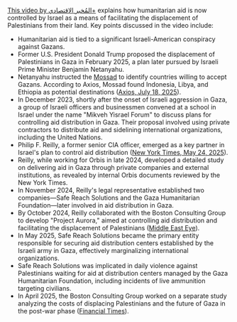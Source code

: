 [This video by المُخبر الاقتصادي+](https://www.youtube.com/watch?v=5JxhtJaXKhU) explains how humanitarian aid is now controlled by Israel as a means of facilitating the displacement of Palestinians from their land. Key points discussed in the video include:

* Humanitarian aid is tied to a significant Israeli-American conspiracy against Gazans.
* Former U.S. President Donald Trump proposed the displacement of Palestinians in Gaza in February 2025, a plan later pursued by Israeli Prime Minister Benjamin Netanyahu.
* Netanyahu instructed the [Mossad](https://en.wikipedia.org/wiki/Mossad) to identify countries willing to accept Gazans. According to Axios, Mossad found Indonesia, Libya, and Ethiopia as potential destinations ([Axios, July 18, 2025](https://www.axios.com/2025/07/18/israel-send-palestinians-gaza-indonesia-ethiopia)).
* In December 2023, shortly after the onset of Israeli aggression in Gaza, a group of Israeli officers and businessmen convened at a school in Israel under the name "Mikveh Yisrael Forum" to discuss plans for controlling aid distribution in Gaza. Their proposal involved using private contractors to distribute aid and sidelining international organizations, including the United Nations.
* Philip F. Reilly, a former senior CIA officer, emerged as a key partner in Israel's plan to control aid distribution ([New York Times, May 24, 2025](https://www.nytimes.com/2025/05/24/world/middleeast/israel-gaza-aid-plan.html)).
* Reilly, while working for Orbis in late 2024, developed a detailed study on delivering aid in Gaza through private companies and external institutions, as revealed by internal Orbis documents reviewed by the New York Times.
* In November 2024, Reilly's legal representative established two companies—Safe Reach Solutions and the Gaza Humanitarian Foundation—later involved in aid distribution in Gaza.
* By October 2024, Reilly collaborated with the Boston Consulting Group to develop "Project Aurora," aimed at controlling aid distribution and facilitating the displacement of Palestinians ([Middle East Eye](https://www.middleeasteye.net/news/ex-cia-paramilitary-running-gaza-security-advised-boston-consulting-group)).
* In May 2025, Safe Reach Solutions became the primary entity responsible for securing aid distribution centers established by the Israeli army in Gaza, effectively marginalizing international organizations.
* Safe Reach Solutions was implicated in daily violence against Palestinians waiting for aid at distribution centers managed by the Gaza Humanitarian Foundation, including incidents of live ammunition targeting civilians.
* In April 2025, the Boston Consulting Group worked on a separate study analyzing the costs of displacing Palestinians and the future of Gaza in the post-war phase ([Financial Times](https://www.ft.com/content/c0e661cc-55db-4e2a-b17b-a656e0cf6c14)).

